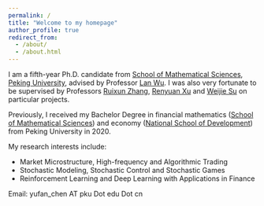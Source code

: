 ```yaml
---
permalink: /
title: "Welcome to my homepage"
author_profile: true
redirect_from: 
  - /about/
  - /about.html
---
```


I am a fifth-year Ph.D. candidate from [School of Mathematical Sciences](https://math.pku.edu.cn), [Peking University](https://pku.edu.cn), advised by Professor [Lan Wu](http://english.math.pku.edu.cn/peoplefaculty/14.html). I was also very fortunate to be supervised by Professors [Ruixun Zhang](https://www.math.pku.edu.cn/teachers/ZhangRuixun%20/), [Renyuan Xu](https://renyuanxu.github.io/) and [Weijie Su](http://www-stat.wharton.upenn.edu/~suw/) on particular projects. 

Previously, I received my Bachelor Degree in financial mathematics ([School of Mathematical Sciences](https://math.pku.edu.cn)) and economy ([National School of Development](https://nsd.pku.edu.cn)) from Peking University in 2020.

My research interests include:
* Market Microstructure, High-frequency and Algorithmic Trading
* Stochastic Modeling, Stochastic Control and Stochastic Games 
* Reinforcement Learning and Deep Learning with Applications in Finance

Email: yufan_chen AT pku Dot edu Dot cn